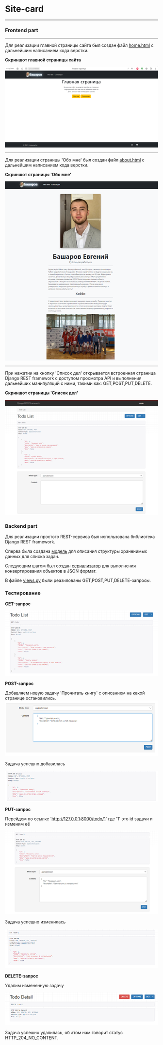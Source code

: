 # Site-card
-------

### Frontend part
-------

Для реализации главной страницы сайта был создан файл [home.html] с дальнейшим написанием кода верстки.

**Скриншот главной страницы сайта**

![alt-текст](https://github.com/Basharov1210/Test_intern/blob/master/readme_photos/First_page.png "Главная страница сайта")

-------

Для реализации страницы 'Обо мне' был создан файл [about.html] с дальнейшим написанием кода верстки.

**Скриншот страницы 'Обо мне'**

![alt-текст](https://github.com/Basharov1210/Test_intern/blob/master/readme_photos/about_page.png "Страница обо мне")

-------

При нажатии на кнопку 'Список дел' открывается встроенная страница Django REST framework с доступом просмотра API и выполнения дальнейших манипуляций с ними, такими как: GET,POST,PUT,DELETE.

**Скриншот страницы 'Список дел'**

![alt-текст](https://github.com/Basharov1210/Test_intern/blob/master/readme_photos/todo_page.png "Страница список дел")

### Backend part

Для реализации простого REST-сервиса был использована библиотека Django REST framework.

Сперва была создана [модель] для описания структуры храненимых данных для списка задач.

Следующим шагом был создан [сериализатор] для выполнения конвертирования объектов в JSON формат.

В файле [views.py] были реазилованы GET,POST,PUT,DELETE-запросы.

### Тестирование

**GET-запрос**

![alt-текст](https://github.com/Basharov1210/Test_intern/blob/master/readme_photos/test/GET.png "GET-запрос")

**POST-запрос**

Добавляем новую задачу 'Прочитать книгу' с описанием на какой странице остановились.
![alt-текст](https://github.com/Basharov1210/Test_intern/blob/master/readme_photos/test/POST_1.png "POST-запрос")

Задача успешно добавилась

![alt-текст](https://github.com/Basharov1210/Test_intern/blob/master/readme_photos/test/POST_2.png "POST-запрос")

**PUT-запрос**

Перейдем по ссылке 'http://127.0.0.1:8000/todo/1' где '1' это id задачи и изменим её

![alt-текст](https://github.com/Basharov1210/Test_intern/blob/master/readme_photos/test/PUT_1.png "PUT-запрос")

Задача успешно изменилась

![alt-текст](https://github.com/Basharov1210/Test_intern/blob/master/readme_photos/test/PUT_2.png "PUT-запрос")

**DELETE-запрос**

Удалим измененную задачу

![alt-текст](https://github.com/Basharov1210/Test_intern/blob/master/readme_photos/test/DELETE.png "DELETE-запрос")

Задача успешно удалилась, об этом нам говорит статус HTTP_204_NO_CONTENT.

[views.py]: https://github.com/Basharov1210/Test_intern/blob/master/todo/views.py
[сериализатор]: https://github.com/Basharov1210/Test_intern/blob/master/todo/serializers.py
[модель]: https://github.com/Basharov1210/Test_intern/blob/master/todo/models.py
[home.html]: https://github.com/Basharov1210/Test_intern/blob/master/main/templates/main/home.html
[about.html]: https://github.com/Basharov1210/Test_intern/blob/master/main/templates/main/about.html
